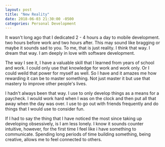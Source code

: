 ```yaml
---
layout: post
title: "New Reality"
date: 2018-06-03 21:30:00 -0500
categories: Personal Development 
---
```


It wasn't long ago that I dedicated 2 - 4 hours a day to mobile development. two hours before work and two hours after. This may sound like bragging or maybe it sounds sad to you. To me, that is just reality. I think that way. I dream that way. I am deeply in love with software development. 

The way I see it, I have a valuable skill that I learned from years of school and work. I could only use that knowledge for work and work only. Or I could weild that power for myself as well. So I have and it amazes me how rewarding it can be to master something. Not just master it but use that mastery to improve other people's lives. 

I hadn't always been that way. I use to only develop things as a means for a paycheck. I would work hard when I was on the clock and then put all that away when the day was over. I use to go out with friends frequently and do things that I would use to consider fun. 

If I had to say the thing that I have noticed the most since taking up developing obsessively, is I am less lonely. I know it sounds counter intuitive, however, for the first time I feel like i have something to communicate. Spending long periods of time building something, being creative, allows me to feel connected to others. 
